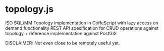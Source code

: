 # topology.js

ISO SQL/MM Topology implementation in CoffeScript with lazy access on demand functionality
REST API specification for CRUD operations against topology + reference implementation against PostGIS

DISCLAIMER: Not even close to be remotely useful yet.

